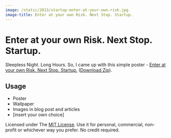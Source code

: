 ```yaml
---
image: /static/2013/startup-enter-at-your-own-risk.jpg
image-title: Enter at your own Risk. Next Stop. Startup.
---
```


# Enter at your own Risk. Next Stop. Startup.

Sleepless Night. Long Hours. So, I came up with this simple poster - [Enter at your own Risk. Next Stop. Startup.](https://github.com/brajeshwar/startup-enter-at-your-own-risk) ([Download Zip](https://github.com/brajeshwar/startup-enter-at-your-own-risk/archive/master.zip)).

## Usage

- Poster
- Wallpaper
- Images in blog post and articles
- [insert your own choice]

Licensed under The [MIT License](http://opensource.org/licenses/MIT). Use it for personal, commercial, non-profit or whichever way you prefer. No credit required.